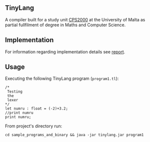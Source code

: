 ## TinyLang
A compiler built for a study unit [CPS2000](https://www.um.edu.mt/courses/studyunit/CPS2000)  at the University of Malta as partial fullfilment of degree in Maths and Computer Science.
## Implementation
For information regarding implementation details see [report](/documentation/main.pdf).
## Usage

Executing the following TinyLang program (`program1.tl`):
```
/*
 Testing
 the
 lexer
*/
let numru : float = (-2)+3.2;
//print numru
print numru;
```

From project's directory run: 

`cd sample_programs_and_binary && java -jar tinylang.jar program1`




